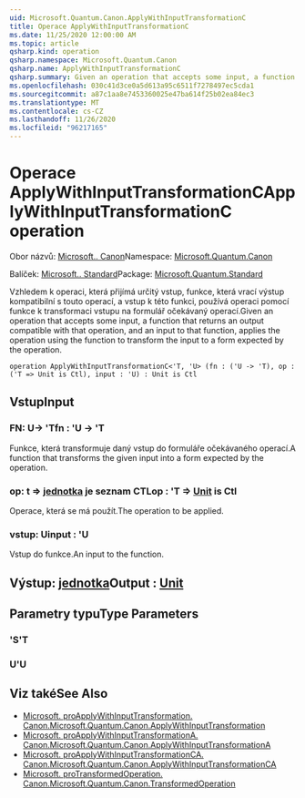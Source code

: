 ```yaml
---
uid: Microsoft.Quantum.Canon.ApplyWithInputTransformationC
title: Operace ApplyWithInputTransformationC
ms.date: 11/25/2020 12:00:00 AM
ms.topic: article
qsharp.kind: operation
qsharp.namespace: Microsoft.Quantum.Canon
qsharp.name: ApplyWithInputTransformationC
qsharp.summary: Given an operation that accepts some input, a function that returns an output compatible with that operation, and an input to that function, applies the operation using the function to transform the input to a form expected by the operation.
ms.openlocfilehash: 030c41d3ce0a5d613a95c6511f7278497ec5cda1
ms.sourcegitcommit: a87c1aa8e7453360025e47ba614f25b02ea84ec3
ms.translationtype: MT
ms.contentlocale: cs-CZ
ms.lasthandoff: 11/26/2020
ms.locfileid: "96217165"
---
```

# <a name="applywithinputtransformationc-operation"></a><span data-ttu-id="43bef-102">Operace ApplyWithInputTransformationC</span><span class="sxs-lookup"><span data-stu-id="43bef-102">ApplyWithInputTransformationC operation</span></span>

<span data-ttu-id="43bef-103">Obor názvů: [Microsoft.. Canon](xref:Microsoft.Quantum.Canon)</span><span class="sxs-lookup"><span data-stu-id="43bef-103">Namespace: [Microsoft.Quantum.Canon](xref:Microsoft.Quantum.Canon)</span></span>

<span data-ttu-id="43bef-104">Balíček: [Microsoft.. Standard](https://nuget.org/packages/Microsoft.Quantum.Standard)</span><span class="sxs-lookup"><span data-stu-id="43bef-104">Package: [Microsoft.Quantum.Standard](https://nuget.org/packages/Microsoft.Quantum.Standard)</span></span>


<span data-ttu-id="43bef-105">Vzhledem k operaci, která přijímá určitý vstup, funkce, která vrací výstup kompatibilní s touto operací, a vstup k této funkci, používá operaci pomocí funkce k transformaci vstupu na formulář očekávaný operací.</span><span class="sxs-lookup"><span data-stu-id="43bef-105">Given an operation that accepts some input, a function that returns an output compatible with that operation, and an input to that function, applies the operation using the function to transform the input to a form expected by the operation.</span></span>

```qsharp
operation ApplyWithInputTransformationC<'T, 'U> (fn : ('U -> 'T), op : ('T => Unit is Ctl), input : 'U) : Unit is Ctl
```


## <a name="input"></a><span data-ttu-id="43bef-106">Vstup</span><span class="sxs-lookup"><span data-stu-id="43bef-106">Input</span></span>

### <a name="fn--u---t"></a><span data-ttu-id="43bef-107">FN: U-> 'T</span><span class="sxs-lookup"><span data-stu-id="43bef-107">fn : 'U -> 'T</span></span>

<span data-ttu-id="43bef-108">Funkce, která transformuje daný vstup do formuláře očekávaného operací.</span><span class="sxs-lookup"><span data-stu-id="43bef-108">A function that transforms the given input into a form expected by the operation.</span></span>


### <a name="op--t--unit--is-ctl"></a><span data-ttu-id="43bef-109">op: t => [jednotka](xref:microsoft.quantum.lang-ref.unit)  je seznam CTL</span><span class="sxs-lookup"><span data-stu-id="43bef-109">op : 'T => [Unit](xref:microsoft.quantum.lang-ref.unit)  is Ctl</span></span>

<span data-ttu-id="43bef-110">Operace, která se má použít.</span><span class="sxs-lookup"><span data-stu-id="43bef-110">The operation to be applied.</span></span>


### <a name="input--u"></a><span data-ttu-id="43bef-111">vstup: U</span><span class="sxs-lookup"><span data-stu-id="43bef-111">input : 'U</span></span>

<span data-ttu-id="43bef-112">Vstup do funkce.</span><span class="sxs-lookup"><span data-stu-id="43bef-112">An input to the function.</span></span>



## <a name="output--unit"></a><span data-ttu-id="43bef-113">Výstup: [jednotka](xref:microsoft.quantum.lang-ref.unit)</span><span class="sxs-lookup"><span data-stu-id="43bef-113">Output : [Unit](xref:microsoft.quantum.lang-ref.unit)</span></span>



## <a name="type-parameters"></a><span data-ttu-id="43bef-114">Parametry typu</span><span class="sxs-lookup"><span data-stu-id="43bef-114">Type Parameters</span></span>

### <a name="t"></a><span data-ttu-id="43bef-115">'S</span><span class="sxs-lookup"><span data-stu-id="43bef-115">'T</span></span>


### <a name="u"></a><span data-ttu-id="43bef-116">U</span><span class="sxs-lookup"><span data-stu-id="43bef-116">'U</span></span>



## <a name="see-also"></a><span data-ttu-id="43bef-117">Viz také</span><span class="sxs-lookup"><span data-stu-id="43bef-117">See Also</span></span>

- [<span data-ttu-id="43bef-118">Microsoft. proApplyWithInputTransformation. Canon.</span><span class="sxs-lookup"><span data-stu-id="43bef-118">Microsoft.Quantum.Canon.ApplyWithInputTransformation</span></span>](xref:Microsoft.Quantum.Canon.ApplyWithInputTransformation)
- [<span data-ttu-id="43bef-119">Microsoft. proApplyWithInputTransformationA. Canon.</span><span class="sxs-lookup"><span data-stu-id="43bef-119">Microsoft.Quantum.Canon.ApplyWithInputTransformationA</span></span>](xref:Microsoft.Quantum.Canon.ApplyWithInputTransformationA)
- [<span data-ttu-id="43bef-120">Microsoft. proApplyWithInputTransformationCA. Canon.</span><span class="sxs-lookup"><span data-stu-id="43bef-120">Microsoft.Quantum.Canon.ApplyWithInputTransformationCA</span></span>](xref:Microsoft.Quantum.Canon.ApplyWithInputTransformationCA)
- [<span data-ttu-id="43bef-121">Microsoft. proTransformedOperation. Canon.</span><span class="sxs-lookup"><span data-stu-id="43bef-121">Microsoft.Quantum.Canon.TransformedOperation</span></span>](xref:Microsoft.Quantum.Canon.TransformedOperation)